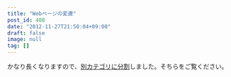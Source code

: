 ```yaml
---
title: "Webページの変遷"
post_id: 408
date: "2012-11-27T21:50:04+09:00"
draft: false
image: null
tag: []
---
```



かなり長くなりますので、[別カテゴリに分割](/?cat=21)しました。そちらをご覧ください。
